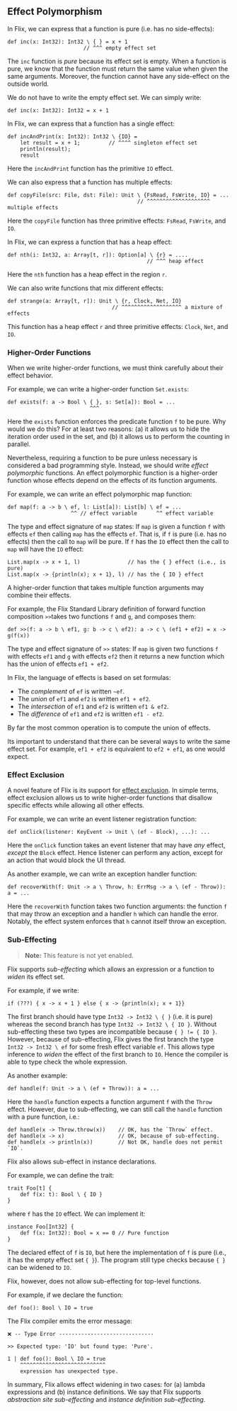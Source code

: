 ## Effect Polymorphism

In Flix, we can express that a function is pure (i.e. has no side-effects): 

```flix
def inc(x: Int32): Int32 \ { } = x + 1
                        // ^^^ empty effect set
```

The `inc` function is _pure_ because its effect set is empty. When a function is
pure, we know that the function must return the same value when given the same
arguments. Moreover, the function cannot have any side-effect on the outside
world. 

We do not have to write the empty effect set. We can simply write:

```flix
def inc(x: Int32): Int32 = x + 1
```

In Flix, we can express that a function has a single effect:

```flix
def incAndPrint(x: Int32): Int32 \ {IO} = 
    let result = x + 1;         // ^^^^ singleton effect set
    println(result);
    result
```


Here the `incAndPrint` function has the primitive `IO` effect. 

We can also express that a function has multiple effects:

```flix
def copyFile(src: File, dst: File): Unit \ {FsRead, FsWrite, IO} = ...
                                         // ^^^^^^^^^^^^^^^^^^^^ multiple effects
```

Here the `copyFile` function has three primitive effects: `FsRead`, `FsWrite`,
and `IO`.

In Flix, we can express a function that has a heap effect:

```flix
def nth(i: Int32, a: Array[t, r]): Option[a] \ {r} = ....
                                            // ^^^ heap effect
```

Here the `nth` function has a heap effect in the region `r`.

We can also write functions that mix different effects:

```flix
def strange(a: Array[t, r]): Unit \ {r, Clock, Net, IO} 
                                 // ^^^^^^^^^^^^^^^^^^^ a mixture of effects
```

This function has a heap effect `r` and three primitive effects: `Clock`,
`Net`, and `IO`.

### Higher-Order Functions

When we write higher-order functions, we must think carefully about their effect behavior. 

For example, we can write a higher-order function `Set.exists`:

```flix
def exists(f: a -> Bool \ { }, s: Set[a]): Bool = ...
                          ^^^
```

Here the `exists` function enforces the predicate function `f` to be pure. Why
would we do this? For at least two reasons: (a) it allows us to hide the
iteration order used in the set, and (b) it allows us to perform the counting in
parallel. 

Nevertheless, requiring a function to be pure unless necessary is considered a
bad programming style. Instead, we should write _effect polymorphic_ functions.
An effect polymorphic function is a higher-order function whose effects depend
on the effects of its function arguments. 

For example, we can write an effect polymorphic map function:

```flix
def map(f: a -> b \ ef, l: List[a]): List[b] \ ef = ...
                    ^^ // effect variable      ^^ effect variable
```

The type and effect signature of `map` states: If `map` is given a function `f`
with effects `ef` then calling `map` has the effects `ef`. That is, if `f` is
pure (i.e. has no effects) then the call to `map` will be pure. If `f` has the
`IO` effect then the call to `map` will have the `IO` effect: 


```flix
List.map(x -> x + 1, l)               // has the { } effect (i.e., is pure)
List.map(x -> {println(x); x + 1}, l) // has the { IO } effect
```

A higher-order function that takes multiple function arguments may combine their
effects.

For example, the Flix Standard Library definition of forward function
composition `>>`takes two functions `f` and `g`, and composes them: 

```flix
def >>(f: a -> b \ ef1, g: b -> c \ ef2): a -> c \ (ef1 + ef2) = x -> g(f(x))
```

The type and effect signature of `>>` states: If `map` is given two functions
`f` with effects `ef1` and `g` with effects `ef2` then it returns a new function
which has the union of effects `ef1 + ef2`. 

In Flix, the language of effects is based on set formulas:

- The *complement* of `ef` is written `~ef`.
- The *union* of `ef1` and `ef2` is written `ef1 + ef2`.
- The *intersection* of `ef1` and `ef2` is written `ef1 & ef2`.
- The *difference* of `ef1` and `ef2` is written `ef1 - ef2`.

By far the most common operation is to compute the union of effects.

Its important to understand that there can be several ways to write the same
effect set. For example, `ef1 + ef2` is equivalent to `ef2 + ef1`, as one would
expect. 

### Effect Exclusion

A novel feature of Flix is its support for [effect
exclusion](https://dl.acm.org/doi/abs/10.1145/3607846). In simple terms, effect
exclusion allows us to write higher-order functions that disallow specific
effects while allowing all other effects. 

For example, we can write an event listener registration function: 

```flix
def onClick(listener: KeyEvent -> Unit \ (ef - Block), ...): ... 
```

Here the `onClick` function takes an event listener that may have _any_ effect,
_except_ the `Block` effect. Hence listener can perform any action, except for
an action that would block the UI thread.

As another example, we can write an exception handler function:

```flix
def recoverWith(f: Unit -> a \ Throw, h: ErrMsg -> a \ (ef - Throw)): a = ... 
```

Here the `recoverWith` function takes two function arguments: the function `f`
that may throw an exception and a handler `h` which can handle the error.
Notably, the effect system enforces that `h` cannot itself throw an exception.

### Sub-Effecting

> **Note:** This feature is not yet enabled.

Flix supports _sub-effecting_ which allows an expression or a function to
_widen_ its effect set. 

For example, if we write:

```flix
if (???) { x -> x + 1 } else { x -> {println(x); x + 1}}
```

The first branch should have type `Int32 -> Int32 \ { }` (i.e. it is pure)
whereas the second branch has type `Int32 -> Int32 \ { IO }`. Without
sub-effecting these two types are incompatible because `{ } != { IO }`. However,
because of sub-effecting, Flix gives the first branch the type `Int32 -> Int32 \
ef` for some fresh effect variable `ef`. This allows type inference to _widen_
the effect of the first branch to `IO`. Hence the compiler is able to type check
the whole expression. 

As another example:

```flix
def handle(f: Unit -> a \ (ef + Throw)): a = ...
```

Here the `handle` function expects a function argument `f` with the `Throw`
effect. However, due to sub-effecting, we can still call the `handle` function
with a pure function, i.e.:

```flix
def handle(x -> Throw.throw(x))    // OK, has the `Throw` effect.
def handle(x -> x)                 // OK, because of sub-effecting.
def handle(x -> println(x))        // Not OK, handle does not permit `IO`.
```

Flix also allows sub-effect in instance declarations. 

For example, we can define the trait:

```flix
trait Foo[t] {
    def f(x: t): Bool \ { IO }
}
```

where `f` has the `IO` effect. We can implement it: 

```flix
instance Foo[Int32] {
    def f(x: Int32): Bool = x == 0 // Pure function
}
```

The declared effect of `f` is `IO`, but here the implementation of `f` is pure
(i.e., it has the empty effect set `{ }`). The program still type checks because
`{ }` can be widened to `IO`.

Flix, however, does not allow sub-effecting for top-level functions.

For example, if we declare the function:

```flix
def foo(): Bool \ IO = true
```

The Flix compiler emits the error message:

```
❌ -- Type Error ------------------------------

>> Expected type: 'IO' but found type: 'Pure'.

1 | def foo(): Bool \ IO = true
    ^^^^^^^^^^^^^^^^^^^^^^^^^^^
    expression has unexpected type.
```

In summary, Flix allows effect widening in two cases: for (a) lambda expressions
and (b) instance definitions. We say that Flix supports _abstraction site
sub-effecting_ and _instance definition sub-effecting_. 
